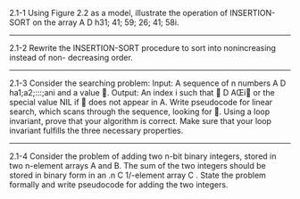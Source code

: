 2.1-1
Using Figure 2.2 as a model, illustrate the operation of INSERTION-SORT on the array A D h31; 41; 59; 26; 41; 58i.

------------------------------------------------

2.1-2
Rewrite the INSERTION-SORT procedure to sort into nonincreasing instead of non- decreasing order.


------------------------------------------------

2.1-3
Consider the searching problem:
Input: A sequence of n numbers A D ha1;a2;:::;ani and a value 􏰂.
Output: An index i such that 􏰂 D AŒi􏰁 or the special value NIL if 􏰂 does not
appear in A.
Write pseudocode for linear search, which scans through the sequence, looking for 􏰂. Using a loop invariant, prove that
your algorithm is correct. Make sure that your loop invariant fulfills the three necessary properties.

-----------------------------------------------

2.1-4
Consider the problem of adding two n-bit binary integers, stored in two n-element arrays A and B. The sum of the two
integers should be stored in binary form in an .n C 1/-element array C . State the problem formally and write pseudocode
for adding the two integers.

